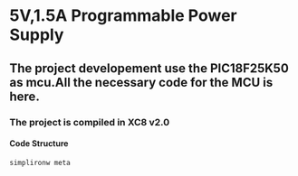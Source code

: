 # 5V,1.5A Programmable Power Supply 

## The project developement use the PIC18F25K50 as mcu.All the necessary code for the MCU is here.

### The project is compiled in XC8 v2.0

#### Code Structure

```
simplironw meta
```
